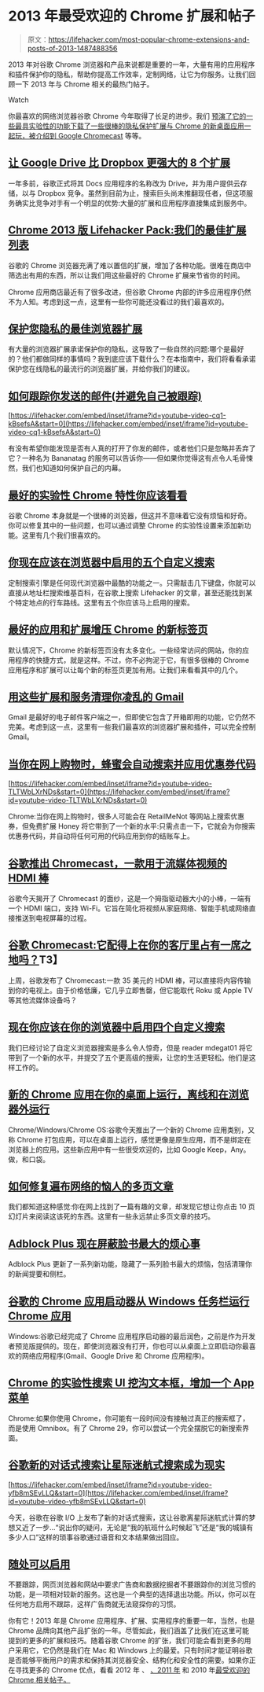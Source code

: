# 2013 年最受欢迎的 Chrome 扩展和帖子

> 原文：<https://lifehacker.com/most-popular-chrome-extensions-and-posts-of-2013-1487488356>

2013 年对谷歌 Chrome 浏览器和产品来说都是重要的一年，大量有用的应用程序和插件保护你的隐私，帮助你提高工作效率，定制网络，让它为你服务。让我们回顾一下 2013 年与 Chrome 相关的最热门帖子。

Watch

你最喜欢的网络浏览器谷歌 Chrome 今年取得了长足的进步。我们 [预演了它的一些最具实验性的功能](https://lifehacker.com/the-best-experimental-chrome-features-you-should-check-478620752)[下载了一些很棒的隐私保护扩展](http://lifehacker.com/the-best-browser-extensions-that-protect-your-privacy-479408034)[与 Chrome 的新桌面应用](http://lifehacker.com/new-chrome-apps-run-on-your-desktop-offline-and-outsid-1258080268)[一起玩，被介绍到 Google Chromecast](http://lifehacker.com/chrome-unveils-the-chromecast-an-hdmi-stick-for-stream-897062318) 等等。

## [让 Google Drive 比 Dropbox 更强大的 8 个扩展](http://lifehacker.com/8-extensions-that-make-google-drive-better-than-dropbox-498740515)

一年多前，谷歌正式将其 Docs 应用程序的名称改为 Drive，并为用户提供云存储，以与 Dropbox 竞争。虽然到目前为止，搜索巨头尚未推翻现任者，但这项服务确实比竞争对手有一个明显的优势:大量的扩展和应用程序直接集成到服务中。

## [Chrome 2013 版 Lifehacker Pack:我们的最佳扩展列表](http://lifehacker.com/lifehacker-pack-for-chrome-2013-our-list-of-the-best-e-880863393)

谷歌的 Chrome 浏览器充满了难以置信的扩展，增加了各种功能。很难在商店中筛选出有用的东西，所以让我们用这些最好的 Chrome 扩展来节省你的时间。

Chrome 应用商店最近有了很多改进，但谷歌 Chrome 内部的许多应用程序仍然不为人知。考虑到这一点，这里有一些你可能还没看过的我们最喜欢的。

## [保护您隐私的最佳浏览器扩展](http://lifehacker.com/the-best-browser-extensions-that-protect-your-privacy-479408034)

有大量的浏览器扩展承诺保护你的隐私，这导致了一些自然的问题:哪个是最好的？他们都做同样的事情吗？我到底应该下载什么？在本指南中，我们将看看承诺保护您在线隐私的最流行的浏览器扩展，并给你我们的建议。

## [如何跟踪你发送的邮件(并避免自己被跟踪)](http://lifehacker.com/how-to-track-the-emails-you-send-and-avoid-being-track-5981928)

 [https://lifehacker.com/embed/inset/iframe?id=youtube-video-cq1-kBsefsA&start=0](https://lifehacker.com/embed/inset/iframe?id=youtube-video-cq1-kBsefsA&start=0) 

有没有希望你能发现是否有人真的打开了你发的邮件，或者他们只是忽略并丢弃了它？一种名为 Bananatag 的服务可以告诉你——但如果你觉得这有点令人毛骨悚然，我们也知道如何保护自己的内幕。

## [最好的实验性 Chrome 特性你应该看看](http://lifehacker.com/the-best-experimental-chrome-features-you-should-check-478620752)

谷歌 Chrome 本身就是一个很棒的浏览器，但这并不意味着它没有烦恼和好奇。你可以修复其中的一些问题，也可以通过调整 Chrome 的实验性设置来添加新功能。这里有几个我们很喜欢的。

## [你现在应该在浏览器中启用的五个自定义搜索](http://lifehacker.com/five-custom-searches-you-should-enable-in-your-browser-5971715)

定制搜索引擎是任何现代浏览器中最酷的功能之一。只需敲击几下键盘，你就可以直接从地址栏搜索维基百科，在谷歌上搜索 Lifehacker 的文章，甚至还能找到某个特定地点的行车路线。这里有五个你应该马上启用的搜索。

## [最好的应用和扩展增压 Chrome 的新标签页](http://lifehacker.com/the-best-apps-and-extensions-to-supercharge-chromes-ne-982659508)

默认情况下，Chrome 的新标签页没有太多变化。一些经常访问的网站，你的应用程序的快捷方式，就是这样。不过，你不必拘泥于它，有很多很棒的 Chrome 应用程序和扩展可以让每个新的标签页更加有用。让我们来看看其中的几个。

## [用这些扩展和服务清理你凌乱的 Gmail](http://lifehacker.com/clean-up-your-messy-gmail-with-these-extensions-and-ser-5976045)

Gmail 是最好的电子邮件客户端之一，但即使它包含了开箱即用的功能，它仍然不完美。考虑到这一点，这里有一些我们最喜欢的浏览器扩展和插件，可以完全控制 Gmail。

## [当你在网上购物时，蜂蜜会自动搜索并应用优惠券代码](http://lifehacker.com/honey-automatically-searches-for-and-applies-coupon-cod-5978700)

 [https://lifehacker.com/embed/inset/iframe?id=youtube-video-TLTWbLXrNDs&start=0](https://lifehacker.com/embed/inset/iframe?id=youtube-video-TLTWbLXrNDs&start=0) 

Chrome:当你在网上购物时，很多人可能会在 RetailMeNot 等网站上搜索优惠券，但免费扩展 Honey 将它带到了一个新的水平:只需点击一下，它就会为你搜索优惠券代码，并自动将任何可用的代码应用到你的结账车上。

## [谷歌推出 Chromecast，一款用于流媒体视频的 HDMI 棒](http://lifehacker.com/chrome-unveils-the-chromecast-an-hdmi-stick-for-stream-897062318)

谷歌今天揭开了 Chromecast 的面纱，这是一个拇指驱动器大小的小棒，一端有一个 HDMI 端口，支持 Wi-Fi。它旨在简化将视频从家庭网络、智能手机或网络直接推送到电视屏幕的过程。

## [谷歌 Chromecast:它配得上在你的客厅里占有一席之地吗？](http://lifehacker.com/google-chromecast-does-it-deserve-a-place-in-your-livi-945082974)T3】

上周，谷歌发布了 Chromecast:一款 35 美元的 HDMI 棒，可以直接将内容传输到你的电视上。由于价格低廉，它几乎立即售罄，但它能取代 Roku 或 Apple TV 等其他流媒体设备吗？

## [现在你应该在你的浏览器中启用四个自定义搜索](http://lifehacker.com/four-more-custom-searches-you-should-enable-in-your-bro-5973225)

我们已经讨论了自定义浏览器搜索是多么令人惊奇，但是 reader mdegat01 将它带到了一个新的水平，并提交了五个更高级的搜索，让您的生活更轻松。他们是这样工作的。

## [新的 Chrome 应用在你的桌面上运行，离线和在浏览器外运行](http://lifehacker.com/new-chrome-apps-run-on-your-desktop-offline-and-outsid-1258080268)

Chrome/Windows/Chrome OS:谷歌今天推出了一个新的 Chrome 应用类别，又称 Chrome 打包应用，可以在桌面上运行，感觉更像是原生应用，而不是绑定在浏览器上的应用。这些新应用中有一些很受欢迎的，比如 Google Keep，Any。做，和口袋。

## [如何修复遍布网络的恼人的多页文章](http://lifehacker.com/how-to-fix-annoying-multi-page-articles-all-over-the-we-1164869508)

我们都知道这种感觉:你在网上找到了一篇有趣的文章，却发现它想让你点击 10 页幻灯片来阅读这该死的东西。这里有一些永远禁止多页文章的技巧。

## [Adblock Plus 现在屏蔽脸书最大的烦心事](http://lifehacker.com/adblock-plus-now-blocks-facebooks-biggest-annoyances-1449271656)

Adblock Plus 更新了一系列新功能，隐藏了一系列脸书最大的烦恼，包括清理你的新闻提要和侧栏。

## [谷歌的 Chrome 应用启动器从 Windows 任务栏运行 Chrome 应用](http://lifehacker.com/googles-chrome-app-launcher-runs-chrome-apps-from-the-838022840)

Windows:谷歌已经完成了 Chrome 应用程序启动器的最后润色，之前是作为开发者预览版提供的。现在，即使浏览器没有打开，你也可以从桌面上立即启动你最喜欢的网络应用程序(Gmail、Google Drive 和 Chrome 应用程序)。

## [Chrome 的实验性搜索 UI 挖沟文本框，增加一个 App 菜单](http://lifehacker.com/chromes-experimental-search-ui-ditches-the-text-box-a-1179135092)

Chrome:如果你使用 Chrome，你可能有一段时间没有接触过真正的搜索框了，而是使用 Omnibox。有了 Chrome 29，你可以尝试一个完全摆脱它的新搜索界面。

## [谷歌新的对话式搜索让星际迷航式搜索成为现实](http://lifehacker.com/googles-new-conversational-search-makes-star-trek-styl-506833940)

 [https://lifehacker.com/embed/inset/iframe?id=youtube-video-yfb8mSEvLLQ&start=0](https://lifehacker.com/embed/inset/iframe?id=youtube-video-yfb8mSEvLLQ&start=0) 

今天，谷歌在谷歌 I/O 上发布了新的对话式搜索，这让谷歌离星际迷航式计算的梦想又近了一步...“说出你的疑问，无论是“我的航班什么时候起飞”还是“我的城镇有多少人口”这样的琐事谷歌通过语音和文本结果做出回应。

## [随处可以启用](http://lifehacker.com/everywhere-you-can-enable-do-not-track-1006138985)

不要跟踪，网页浏览器和网站中要求广告商和数据挖掘者不要跟踪你的浏览习惯的功能，是一项相对较新的服务。这也是一个典型的选择退出功能。所以，你可以在任何地方启用不跟踪，这样广告商就无法窥探你的习惯。

你有它！2013 年是 Chrome 应用程序、扩展、实用程序的重要一年，当然，也是 Chrome 品牌向其他产品扩张的一年。尽管如此，我们涵盖了比我们在这里可能提到的更多的扩展和技巧。随着谷歌 Chrome 的扩张，我们可能会看到更多的用户采用它，它仍然是我们在 Mac 和 Windows 上的最爱。只有时间才能证明谷歌是否能够平衡用户的需求和保持其浏览器安全、结构化和安全性的需要。如果你正在寻找更多的 Chrome 优点，看看 2012 年 、 [、2011 年](http://lifehacker.com/most-popular-chrome-extensions-and-posts-of-2011-5871216) 和 2010 年[最受欢迎的 Chrome 相关帖子。](http://lifehacker.com/most-popular-chrome-extensions-and-posts-of-2010-5720750)